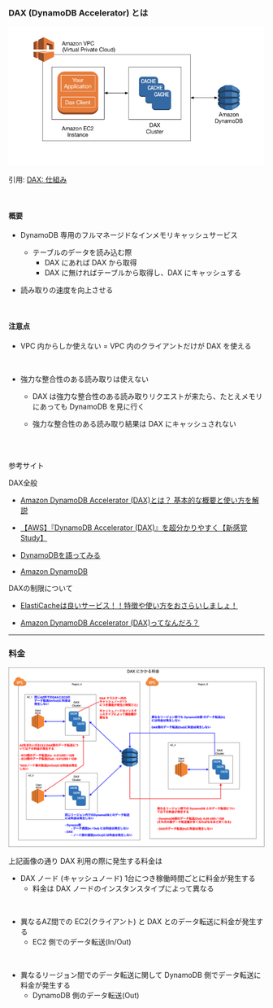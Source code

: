 ### DAX (DynamoDB Accelerator) とは

<img src="./img/DynamoDB-DAX_1.png" />

引用: [DAX: 仕組み](https://docs.aws.amazon.com/ja_jp/amazondynamodb/latest/developerguide/DAX.concepts.html)

<br>

#### 概要
- DynamoDB 専用のフルマネージドなインメモリキャッシュサービス
    - テーブルのデータを読み込む際
        - DAX にあれば DAX から取得
        - DAX に無ければテーブルから取得し、DAX にキャッシュする

- 読み取りの速度を向上させる

<br>

#### 注意点

- VPC 内からしか使えない = VPC 内のクライアントだけが DAX を使える

<br>

- 強力な整合性のある読み取りは使えない

    - DAX は強力な整合性のある読み取りリクエストが来たら、たとえメモリにあっても DynamoDB を見に行く

    - 強力な整合性のある読み取り結果は DAX にキャッシュされない

<br>
<br>


参考サイト

DAX全般

- [Amazon DynamoDB Accelerator (DAX)とは？ 基本的な概要と使い方を解説](https://workjam.co.jp/aws-dynamodb-dax/)

- [【AWS】『DynamoDB Accelerator (DAX)』を超分かりやすく【新感覚Study】](https://ascend-beyond.com/study/3664/)

- [DynamoDBを語ってみる](https://tech.nri-net.com/entry/talk_about_dynamodb)

- [Amazon DynamoDB](https://qiita.com/leomaro7/items/383c1aa287c7daf49518#9dynamodb-accelerator-dax)

DAXの制限について

- [ElastiCacheは良いサービス！！特徴や使い方をおさらいしましょ！](https://dev.classmethod.jp/articles/elasticache-is-very-good-lets-review/)

- [Amazon DynamoDB Accelerator (DAX)ってなんだろ？](https://zenn.dev/mn87/articles/699cc3b10dc8d9#向いてないケース)

---

### 料金

<img src="./img/DynamoDB-DAX-Cost_1.png" />

<br>

上記画像の通り DAX 利用の際に発生する料金は

- DAX ノード (キャッシュノード) 1台につき稼働時間ごとに料金が発生する
    - 料金は DAX ノードのインスタンスタイプによって異なる

<br>

- 異なるAZ間での EC2(クライアント) と DAX とのデータ転送に料金が発生する
    - EC2 側でのデータ転送(In/Out)

<br>

- 異なるリージョン間でのデータ転送に関して DynamoDB 側でデータ転送に料金が発生する
    - DynamoDB 側のデータ転送(Out)

